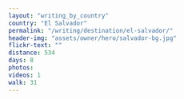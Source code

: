 ```yaml
---
layout: "writing_by_country"
country: "El Salvador"
permalink: "/writing/destination/el-salvador/"
header-img: "assets/owner/hero/salvador-bg.jpg"
flickr-text: ""
distance: 534
days: 8
photos:
videos: 1
walk: 31
---
```

